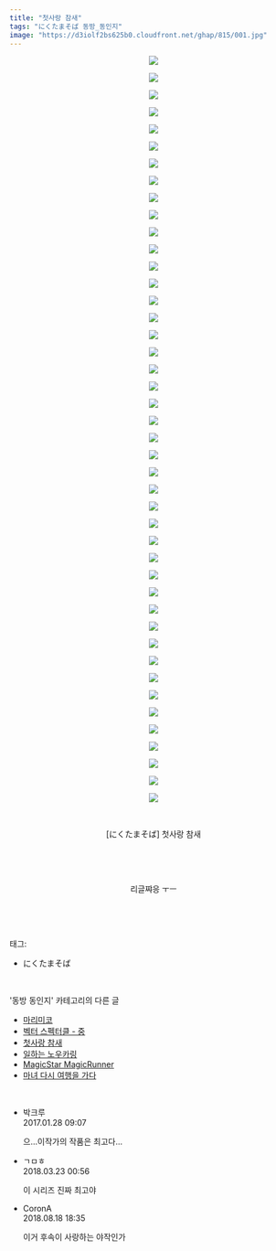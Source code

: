 ```yaml
---
title: "첫사랑 참새"
tags: "にくたまそば 동방_동인지"
image: "https://d3iolf2bs625b0.cloudfront.net/ghap/815/001.jpg"
---
```

<div class="article">
<p style="text-align: center; clear: none; float: none;"><img src="{{ site.imgserver3 }}/ghap/815/001.jpg"/></p>
<p style="text-align: center; clear: none; float: none;"><img src="{{ site.imgserver3 }}/ghap/815/002.jpg"/></p>
<p style="text-align: center; clear: none; float: none;"><img src="{{ site.imgserver3 }}/ghap/815/003.jpg"/></p>
<p style="text-align: center; clear: none; float: none;"><img src="{{ site.imgserver3 }}/ghap/815/004.jpg"/></p>
<p style="text-align: center; clear: none; float: none;"><img src="{{ site.imgserver3 }}/ghap/815/005.jpg"/></p>
<p style="text-align: center; clear: none; float: none;"><img src="{{ site.imgserver3 }}/ghap/815/006.jpg"/></p>
<p style="text-align: center; clear: none; float: none;"><img src="{{ site.imgserver3 }}/ghap/815/007.jpg"/></p>
<p style="text-align: center; clear: none; float: none;"><img src="{{ site.imgserver3 }}/ghap/815/008.jpg"/></p>
<p style="text-align: center; clear: none; float: none;"><img src="{{ site.imgserver3 }}/ghap/815/009.jpg"/></p>
<p style="text-align: center; clear: none; float: none;"><img src="{{ site.imgserver3 }}/ghap/815/010.jpg"/></p>
<p style="text-align: center; clear: none; float: none;"><img src="{{ site.imgserver3 }}/ghap/815/011.jpg"/></p>
<p style="text-align: center; clear: none; float: none;"><img src="{{ site.imgserver3 }}/ghap/815/012.jpg"/></p>
<p style="text-align: center; clear: none; float: none;"><img src="{{ site.imgserver3 }}/ghap/815/013.jpg"/></p>
<p style="text-align: center; clear: none; float: none;"><img src="{{ site.imgserver3 }}/ghap/815/014.jpg"/></p>
<p style="text-align: center; clear: none; float: none;"><img src="{{ site.imgserver3 }}/ghap/815/015.jpg"/></p>
<p style="text-align: center; clear: none; float: none;"><img src="{{ site.imgserver3 }}/ghap/815/016.jpg"/></p>
<p style="text-align: center; clear: none; float: none;"><img src="{{ site.imgserver3 }}/ghap/815/017.jpg"/></p>
<p style="text-align: center; clear: none; float: none;"><img src="{{ site.imgserver3 }}/ghap/815/018.jpg"/></p>
<p style="text-align: center; clear: none; float: none;"><img src="{{ site.imgserver3 }}/ghap/815/019.jpg"/></p>
<p style="text-align: center; clear: none; float: none;"><img src="{{ site.imgserver3 }}/ghap/815/020.jpg"/></p>
<p style="text-align: center; clear: none; float: none;"><img src="{{ site.imgserver3 }}/ghap/815/021.jpg"/></p>
<p style="text-align: center; clear: none; float: none;"><img src="{{ site.imgserver3 }}/ghap/815/022.jpg"/></p>
<p style="text-align: center; clear: none; float: none;"><img src="{{ site.imgserver3 }}/ghap/815/023.jpg"/></p>
<p style="text-align: center; clear: none; float: none;"><img src="{{ site.imgserver3 }}/ghap/815/024.jpg"/></p>
<p style="text-align: center; clear: none; float: none;"><img src="{{ site.imgserver3 }}/ghap/815/025.jpg"/></p>
<p style="text-align: center; clear: none; float: none;"><img src="{{ site.imgserver3 }}/ghap/815/026.jpg"/></p>
<p style="text-align: center; clear: none; float: none;"><img src="{{ site.imgserver3 }}/ghap/815/027.jpg"/></p>
<p style="text-align: center; clear: none; float: none;"><img src="{{ site.imgserver3 }}/ghap/815/028.jpg"/></p>
<p style="text-align: center; clear: none; float: none;"><img src="{{ site.imgserver3 }}/ghap/815/029.jpg"/></p>
<p style="text-align: center; clear: none; float: none;"><img src="{{ site.imgserver3 }}/ghap/815/030.jpg"/></p>
<p style="text-align: center; clear: none; float: none;"><img src="{{ site.imgserver3 }}/ghap/815/031.jpg"/></p>
<p style="text-align: center; clear: none; float: none;"><img src="{{ site.imgserver3 }}/ghap/815/032.jpg"/></p>
<p style="text-align: center; clear: none; float: none;"><img src="{{ site.imgserver3 }}/ghap/815/033.jpg"/></p>
<p style="text-align: center; clear: none; float: none;"><img src="{{ site.imgserver3 }}/ghap/815/034.jpg"/></p>
<p style="text-align: center; clear: none; float: none;"><img src="{{ site.imgserver3 }}/ghap/815/035.jpg"/></p>
<p style="text-align: center; clear: none; float: none;"><img src="{{ site.imgserver3 }}/ghap/815/036.jpg"/></p>
<p style="text-align: center; clear: none; float: none;"><img src="{{ site.imgserver3 }}/ghap/815/037.jpg"/></p>
<p style="text-align: center; clear: none; float: none;"><img src="{{ site.imgserver3 }}/ghap/815/038.jpg"/></p>
<p style="text-align: center; clear: none; float: none;"><img src="{{ site.imgserver3 }}/ghap/815/039.jpg"/></p>
<p style="text-align: center; clear: none; float: none;"><img src="{{ site.imgserver3 }}/ghap/815/040.jpg"/></p>
<p style="text-align: center; clear: none; float: none;"><img src="{{ site.imgserver3 }}/ghap/815/041.jpg"/></p>
<p style="text-align: center; clear: none; float: none;"><img src="{{ site.imgserver3 }}/ghap/815/042.jpg"/></p>
<p style="text-align: center; clear: none; float: none;"><img src="{{ site.imgserver3 }}/ghap/815/043.jpg"/></p>
<p style="text-align: center; clear: none; float: none;"><img src="{{ site.imgserver3 }}/ghap/815/044.jpg"/></p>
<p style="text-align: center; clear: none; float: none;"><br/></p>
<p style="text-align: center; clear: none; float: none;">[にくたまそば] 첫사랑 참새</p>
<p style="text-align: center; clear: none; float: none;"><br/></p>
<p style="text-align: center; clear: none; float: none;"><br/></p>
<p style="text-align: center; clear: none; float: none;">리글쨔응 ㅜㅡ</p>
<p><br/></p>
</div><br/>
<div class="tagTrail">
<p>태그: </p>
<ul>
<li>にくたまそば</li>
</ul>
</div><br/>
<div class="another">
<p>'동방 동인지' 카테고리의 다른 글</p>
<ul>
<li><a href="/ghap_817">마리미코</a></li>
<li><a href="/ghap_816">벡터 스펙터클 - 중</a></li>
<li><a href="/ghap_815">첫사랑 참새</a></li>
<li><a href="/ghap_813">일하는 노우카링</a></li>
<li><a href="/ghap_811">MagicStar MagicRunner</a></li>
<li><a href="/ghap_810">마녀 다시 여행을 가다</a></li>
</ul>
</div><br/>
<div class="cb_module cb_fluid">
<div class="cb_wrt cb_profile">
<div class="comment">
<ul>
<li class="cb_thumb_off" id="comment14901847">
<div class="cb_comment_area">
<div class="cb_info_area">
<div class="cb_section">
<span class="cb_nick_name">박크루</span>
</div>
<div class="cb_section">
<span class="cb_date">2017.01.28 09:07 </span>
</div>
</div>
<div class="cb_dsc_comment">
<p class="cb_dsc">
											으...이작가의 작품은 최고다...
										</p>
</div>
</div></li>
<li class="cb_thumb_off" id="comment15224682">
<div class="cb_comment_area">
<div class="cb_info_area">
<div class="cb_section">
<span class="cb_nick_name">ㄱㅁㅎ</span>
</div>
<div class="cb_section">
<span class="cb_date">2018.03.23 00:56 </span>
</div>
</div>
<div class="cb_dsc_comment">
<p class="cb_dsc">
											이 시리즈 진짜 최고야
										</p>
</div>
</div></li>
<li class="cb_thumb_off" id="comment15311572">
<div class="cb_comment_area">
<div class="cb_info_area">
<div class="cb_section">
<span class="cb_nick_name">CoronA</span>
</div>
<div class="cb_section">
<span class="cb_date">2018.08.18 18:35 </span>
</div>
</div>
<div class="cb_dsc_comment">
<p class="cb_dsc">
											이거 후속이 사랑하는 야작인가
										</p>
</div>
</div></li>
</ul>
</div>
</div><!-- commentList close -->
</div><br/>
